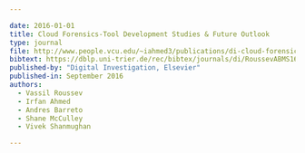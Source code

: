 ```yaml
---

date: 2016-01-01
title: Cloud Forensics-Tool Development Studies & Future Outlook
type: journal
file: http://www.people.vcu.edu/~iahmed3/publications/di-cloud-forensics-2016.pdf
bibtext: https://dblp.uni-trier.de/rec/bibtex/journals/di/RoussevABMS16
published-by: "Digital Investigation, Elsevier"
published-in: September 2016
authors:
  - Vassil Roussev
  - Irfan Ahmed
  - Andres Barreto
  - Shane McCulley
  - Vivek Shanmughan

---
```

